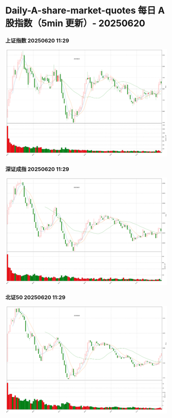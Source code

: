 
# Daily-A-share-market-quotes 每日 A 股指数（5min 更新）- 20250620

### 上证指数 20250620 11:29
![](./fig/2025/6/20250620-sh000001.png)

### 深证成指 20250620 11:29
![](./fig/2025/6/20250620-sz399001.png)

### 北证50 20250620 11:29
![](./fig/2025/6/20250620-bj899050.png)
